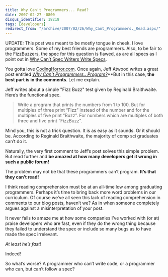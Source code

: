 ```yaml
---
title: Why Can't Programmers... Read?
date: 2007-02-27 -0800
disqus_identifier: 18218
tags: [developers]
redirect_from: "/archive/2007/02/26/Why_Cant_Programmers._Read.aspx/"
---
```


UPDATE: This post was meant to be mostly tongue in cheek. I love
programmers. Some of my best friends are programmers. Also, to be fair
to the FizzBuzzers, the spec for this question is flawed, as are all
specs as I point out in [Why Can’t Spec Writers Write
Specs](https://haacked.com/archive/2007/03/07/Why_Cant_Spec_Writers_Write.Specs.aspx "blog post on spec writing").

You gotta love
[CodingHorror.com](http://codinghorror.com/ "Jeff Atwood’s Blog"). Once
again, Jeff Atwood writes a great post entitled [*Why Can’t
Programmers..
Program?*](http://www.codinghorror.com/blog/archives/000781.html "Why Can’t Programmers Program")**But
in this case, **the best part is in the comments**. Let me explain.

Jeff writes about a simple "Fizz Buzz" test given by Reginald
Braithwaite. Here’s the functional spec.

> Write a program that prints the numbers from 1 to 100. But for
> multiples of three print “Fizz” instead of the number and for the
> multiples of five print “Buzz”. For numbers which are multiples of
> both three and five print “FizzBuzz”.

Mind you, this is not a trick question. It is as easy as it sounds. Or
it should be. According to Reginald Braithwaite, the majority of comp
sci graduates can’t do it.

Naturally, the very first comment to Jeff’s post solves this simple
problem. But read further and **be amazed at how many developers get it
wrong in such a public forum!**

The problem may not be that these programmers can’t program. **It’s that
they can’t read!**

I think reading comprehension must be at an all-time low among
graduating programmers. Perhaps it’s time to bring back more word
problems in our curriculum. Of course we’ve all seen this lack of
reading comprehension in comments to our blog posts, haven’t we? As in
when someone completely argues against a misinterpretation of your post.

It never fails to amaze me at how some companies I’ve worked with (or
at) praise developers who are fast, even if they do the wrong thing
because they failed to understand the spec or include so many bugs as to
have made the spec irrelevant.

*At least he’s fast!*

Indeed!

So what’s worse? A programmer who can’t write code, or a programmer who
can, but can’t follow a spec?

